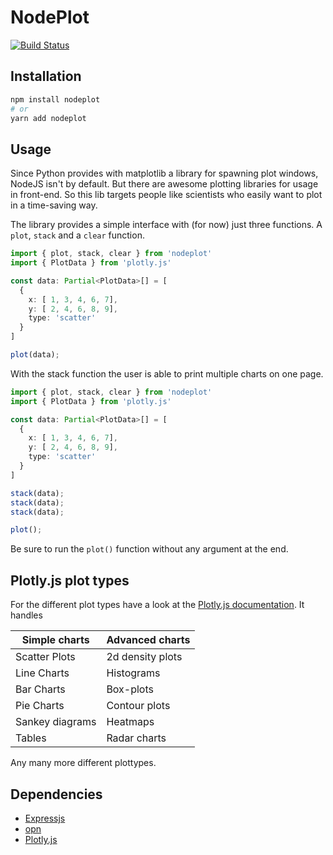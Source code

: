 # NodePlot

[![Build Status](https://travis-ci.org/ngfelixl/nodeplot.svg?branch=master)](https://travis-ci.org/ngfelixl/nodeplot)

## Installation

```sh
npm install nodeplot
# or
yarn add nodeplot
```

## Usage

Since Python provides with matplotlib a library for spawning plot windows, NodeJS isn't by default. But there are awesome plotting libraries for usage in front-end. So this lib targets people like scientists who easily want to plot in a time-saving way.

The library provides a simple interface with (for now) just three functions. A `plot`, `stack` and a `clear` function.

```typescript
import { plot, stack, clear } from 'nodeplot'
import { PlotData } from 'plotly.js'

const data: Partial<PlotData>[] = [
  {
    x: [ 1, 3, 4, 6, 7],
    y: [ 2, 4, 6, 8, 9],
    type: 'scatter'
  }
]

plot(data);
```

With the stack function the user is able to print multiple charts on one page.


```typescript
import { plot, stack, clear } from 'nodeplot'
import { PlotData } from 'plotly.js'

const data: Partial<PlotData>[] = [
  {
    x: [ 1, 3, 4, 6, 7],
    y: [ 2, 4, 6, 8, 9],
    type: 'scatter'
  }
]

stack(data);
stack(data);
stack(data);

plot();
```

Be sure to run the `plot()` function without any argument at the end.

## Plotly.js plot types

For the different plot types have a look at the [Plotly.js documentation](https://plot.ly/javascript/). It handles

| Simple charts              | Advanced charts             |
| -------------------------- | --------------------------- |
| Scatter Plots              | 2d density plots            |
| Line Charts                | Histograms                  |
| Bar Charts                 | Box-plots                   |
| Pie Charts                 | Contour plots               |
| Sankey diagrams            | Heatmaps                    |
| Tables                     | Radar charts                |

Any many more different plottypes.

## Dependencies

- [Expressjs](https://expressjs.com/de/)
- [opn](https://www.npmjs.com/package/opn)
- [Plotly.js](https://plot.ly/javascript/)